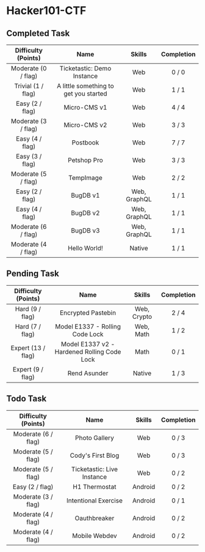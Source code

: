 # Hacker101-CTF

## Completed Task
|Difficulty (Points)|Name|Skills|Completion|
|:---:|:---:|:---:|:---:|
|Moderate (0 / flag)|Ticketastic: Demo Instance|Web|0 / 0|
|Trivial (1 / flag)|A little something to get you started|Web|1 / 1|
|Easy (2 / flag)|Micro-CMS v1|Web|4 / 4|
|Moderate (3 / flag)|Micro-CMS v2|Web|3 / 3|
|Easy (4 / flag)|Postbook|Web|7 / 7|
|Easy (3 / flag)|Petshop Pro|Web|3 / 3|
|Moderate (5 / flag)|TempImage|Web|2 / 2|
|Easy (2 / flag)|BugDB v1|Web, GraphQL|1 / 1|
|Easy (4 / flag)|BugDB v2|Web, GraphQL|1 / 1|
|Moderate (6 / flag)|BugDB v3|Web, GraphQL|1 / 1|
|Moderate (4 / flag)|Hello World!|Native|1 / 1|

## Pending Task

|Difficulty (Points)|Name|Skills|Completion|
|:---:|:---:|:---:|:---:|
|Hard (9 / flag)|Encrypted Pastebin|Web, Crypto|2 / 4|
|Hard (7 / flag)|Model E1337 - Rolling Code Lock|Web, Math|1 / 2|
|Expert (13 / flag)|Model E1337 v2 - Hardened Rolling Code Lock|Math|0 / 1|
|Expert (9 / flag)|Rend Asunder|Native|1 / 3|


## Todo Task

|Difficulty (Points)|Name|Skills|Completion|
|:---:|:---:|:---:|:---:|
|Moderate (6 / flag)|Photo Gallery|Web|0 / 3|
|Moderate (5 / flag)|Cody's First Blog|Web|0 / 3|
|Moderate (5 / flag)|Ticketastic: Live Instance|Web|0 / 2|
|Easy (2 / flag)	|H1 Thermostat|Android|0 / 2|
|Moderate (3 / flag)|Intentional Exercise|Android|0 / 1|
|Moderate (4 / flag)|Oauthbreaker|Android|0 / 2|
|Moderate (4 / flag)|Mobile Webdev|Android|0 / 2|
